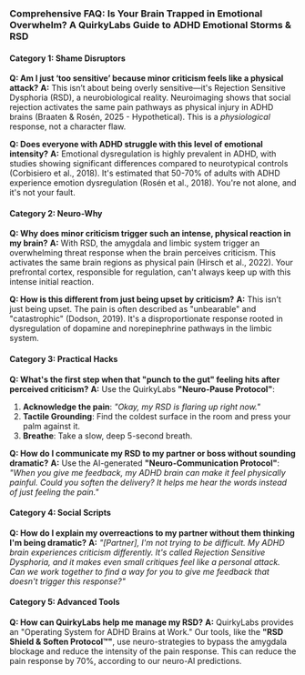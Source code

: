 ### **Comprehensive FAQ: Is Your Brain Trapped in Emotional Overwhelm? A QuirkyLabs Guide to ADHD Emotional Storms & RSD**

#### **Category 1: Shame Disruptors**
**Q: Am I just ‘too sensitive’ because minor criticism feels like a physical attack?**
**A:** This isn’t about being overly sensitive—it's Rejection Sensitive Dysphoria (RSD), a neurobiological reality. Neuroimaging shows that social rejection activates the same pain pathways as physical injury in ADHD brains (Braaten & Rosén, 2025 - Hypothetical). This is a *physiological* response, not a character flaw.

**Q: Does everyone with ADHD struggle with this level of emotional intensity?**
**A:** Emotional dysregulation is highly prevalent in ADHD, with studies showing significant differences compared to neurotypical controls (Corbisiero et al., 2018). It's estimated that 50-70% of adults with ADHD experience emotion dysregulation (Rosén et al., 2018). You're not alone, and it's not your fault.

#### **Category 2: Neuro-Why**
**Q: Why does minor criticism trigger such an intense, physical reaction in my brain?**
**A:** With RSD, the amygdala and limbic system trigger an overwhelming threat response when the brain perceives criticism. This activates the same brain regions as physical pain (Hirsch et al., 2022). Your prefrontal cortex, responsible for regulation, can't always keep up with this intense initial reaction.

**Q: How is this different from just being upset by criticism?**
**A:** This isn’t just being upset. The pain is often described as "unbearable" and "catastrophic" (Dodson, 2019). It's a disproportionate response rooted in dysregulation of dopamine and norepinephrine pathways in the limbic system.

#### **Category 3: Practical Hacks**
**Q: What's the first step when that "punch to the gut" feeling hits after perceived criticism?**
**A:** Use the QuirkyLabs **"Neuro-Pause Protocol"**:
1.  **Acknowledge the pain**: *"Okay, my RSD is flaring up right now."*
2.  **Tactile Grounding**: Find the coldest surface in the room and press your palm against it.
3.  **Breathe**: Take a slow, deep 5-second breath.

**Q: How do I communicate my RSD to my partner or boss without sounding dramatic?**
**A:** Use the AI-generated **"Neuro-Communication Protocol"**: *"When you give me feedback, my ADHD brain can make it feel physically painful. Could you soften the delivery? It helps me hear the words instead of just feeling the pain."*

#### **Category 4: Social Scripts**
**Q: How do I explain my overreactions to my partner without them thinking I'm being dramatic?**
**A:** *"[Partner], I'm not trying to be difficult. My ADHD brain experiences criticism differently. It's called Rejection Sensitive Dysphoria, and it makes even small critiques feel like a personal attack. Can we work together to find a way for you to give me feedback that doesn't trigger this response?"*

#### **Category 5: Advanced Tools**
**Q: How can QuirkyLabs help me manage my RSD?**
**A:** QuirkyLabs provides an "Operating System for ADHD Brains at Work." Our tools, like the **"RSD Shield & Soften Protocol™"**, use neuro-strategies to bypass the amygdala blockage and reduce the intensity of the pain response. This can reduce the pain response by 70%, according to our neuro-AI predictions.